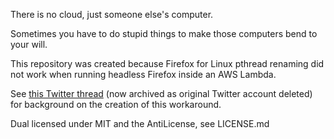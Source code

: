 There is no cloud, just someone else's computer.

Sometimes you have to do stupid things to make those computers bend to your will.

This repository was created because Firefox for Linux pthread renaming did not work when running headless Firefox inside an AWS Lambda.

See [this Twitter thread](https://web.archive.org/web/20191124113749/https://twitter.com/HarperMitchell/status/1198562526876749826) (now archived as original Twitter account deleted) for background on the creation of this workaround.

Dual licensed under MIT and the AntiLicense, see LICENSE.md
